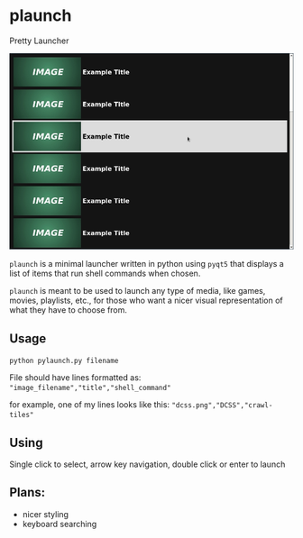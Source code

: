 # plaunch
Pretty Launcher

![preview](https://github.com/zw428/plaunch/blob/master/ex.png?raw=true)

`plaunch` is a minimal launcher written in python using `pyqt5` that displays a
list of items that run shell commands when chosen.

`plaunch` is meant to be used to launch any type of media, like games, movies,
playlists, etc., for those who want a nicer visual representation of what they
have to choose from.

## Usage

`python pylaunch.py filename`

File should have lines formatted as: `"image_filename","title","shell_command"`

for example, one of my lines looks like this: `"dcss.png","DCSS","crawl-tiles"`

## Using

Single click to select, arrow key navigation, double click or enter to launch

## Plans:
- nicer styling
- keyboard searching
